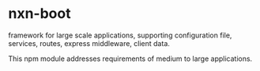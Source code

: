 # nxn-boot
framework for large scale applications, supporting configuration file, services, routes, express middleware, client data.

This npm module addresses requirements of medium to large applications.


